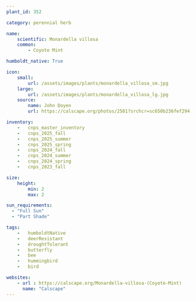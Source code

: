 ```yaml
---
plant_id: 352 

category: perennial herb

name: 
    scientific: Monardella villosa 
    common:
        - Coyote Mint 

humboldt_native: True

icon: 
    small: 
        url: /assets/images/plants/monardella_villosa_sm.jpg 
    large: 
        url: /assets/images/plants/monardella_villosa_lg.jpg 
    source: 
        name: John Doyen
        url: https://calscape.org/photos/2581?srchcr=sc650b236fef294 

inventory: 
    -   cnps_master_inventory
    -   cnps_2025_fall
    -   cnps_2025_summer
    -   cnps_2025_spring
    -   cnps_2024_fall
    -   cnps_2024_summer
    -   cnps_2024_spring
    -   cnps_2023_fall

size:
    height: 
        min: 2
        max: 2

sun_requirements:
  - "Full Sun"
  - "Part Shade"

tags:  
    -   humboldtNative
    -   deerResistant
    -   droughtTolerant
    -   butterfly
    -   bee
    -   hummingbird
    -   bird

websites:
    - url : https://calscape.org/Monardella-villosa-(Coyote-Mint) 
      name: "Calscape"
---
```

